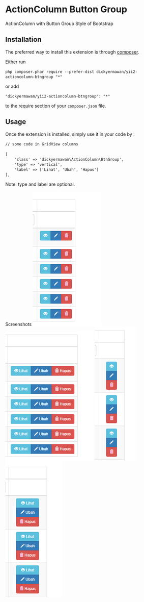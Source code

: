 ActionColumn Button Group
=========================
ActionColumn with Button Group Style of Bootstrap

Installation
------------

The preferred way to install this extension is through [composer](http://getcomposer.org/download/).

Either run

```
php composer.phar require --prefer-dist dickyermawan/yii2-actioncolumn-btngroup "*"
```

or add

```
"dickyermawan/yii2-actioncolumn-btngroup": "*"
```

to the require section of your `composer.json` file.


Usage
-----

Once the extension is installed, simply use it in your code by  :

```
// some code in GridView columns

[
    'class' => 'dickyermawan\ActionColumn\BtnGroup',
    'type' => 'vertical',
    'label' => ['Lihat', 'Ubah', 'Hapus']
],

```
Note: type and label are optional.


Screenshots
![Screenshoot Role](screenshots/1.png "Horizontal")
![Screenshoot Role](screenshots/2.png "Horizontal Labeled")
![Screenshoot Role](screenshots/3.png "Vertical")
![Screenshoot Role](screenshots/4.png "Vertical Labeled")